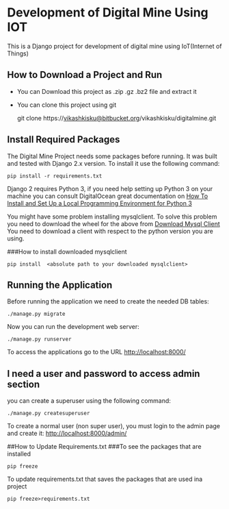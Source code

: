 # Development of Digital Mine Using IOT

This is a Django project for development of digital mine using IoT(Internet of Things)


## How to Download a Project and Run
- You can Download this project as .zip .gz .bz2 file and extract it
- You can clone this project using git

    
    git clone https://vikashkisku@bitbucket.org/vikashkisku/digitalmine.git
   
    
## Install Required Packages

The Digital Mine Project needs some packages before running. It was built and
tested with Django 2.x version. To install it use the following command:

    pip install -r requirements.txt
    

Django 2 requires Python 3, if you need help setting up Python 3 on your machine you can consult
DigitalOcean great documentation on 
[How To Install and Set Up a Local Programming Environment for Python 3](https://www.digitalocean.com/community/tutorial_series/how-to-install-and-set-up-a-local-programming-environment-for-python-3)

You might have some problem installing mysqlclient. To solve this problem you need to download
the wheel for the above from 
[Download Mysql Client](https://www.lfd.uci.edu/~gohlke/pythonlibs/#mysqlclient)
You need to download a client with respect to the python version you are using.

###How to install downloaded mysqlclient


    pip install  <absolute path to your downloaded mysqlclient>




## Running the Application

Before running the application we need to create the needed DB tables:

    ./manage.py migrate

Now you can run the development web server:

    ./manage.py runserver

To access the applications go to the URL <http://localhost:8000/>


## I need a user and password to access admin section

you can create a superuser using the following command:

    ./manage.py createsuperuser

To create a normal user (non super user), you must login to the admin page and
create it: <http://localhost:8000/admin/>

##How to Update Requirements.txt
###To see the packages that are installed

    pip freeze

To update requirements.txt that saves the packages that are used ina project

    pip freeze>requirements.txt


